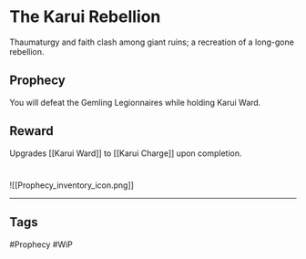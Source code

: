 # The Karui Rebellion
Thaumaturgy and faith clash among giant ruins; a recreation of a long-gone rebellion.
## Prophecy
You will defeat the Gemling Legionnaires while holding Karui Ward.
## Reward
Upgrades [[Karui Ward]] to [[Karui Charge]] upon completion. 

#
![[Prophecy_inventory_icon.png]]

---
## Tags
#Prophecy
#WiP 